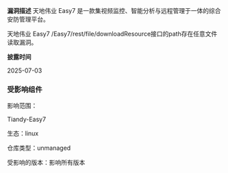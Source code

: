 **漏洞描述**
天地伟业 Easy7 是一款集视频监控、智能分析与远程管理于一体的综合安防管理平台。

天地伟业 Easy7 /Easy7/rest/file/downloadResource接口的path存在任意文件读取漏洞。


**披露时间**

2025-07-03

### 受影响组件

影响范围：

Tiandy-Easy7 

生态：linux

仓库类型：unmanaged

受影响的版本：影响所有版本